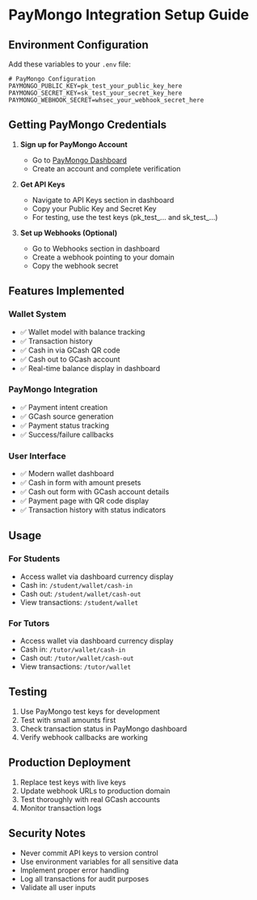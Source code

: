 # PayMongo Integration Setup Guide

## Environment Configuration

Add these variables to your `.env` file:

```env
# PayMongo Configuration
PAYMONGO_PUBLIC_KEY=pk_test_your_public_key_here
PAYMONGO_SECRET_KEY=sk_test_your_secret_key_here
PAYMONGO_WEBHOOK_SECRET=whsec_your_webhook_secret_here
```

## Getting PayMongo Credentials

1. **Sign up for PayMongo Account**
   - Go to [PayMongo Dashboard](https://dashboard.paymongo.com/)
   - Create an account and complete verification

2. **Get API Keys**
   - Navigate to API Keys section in dashboard
   - Copy your Public Key and Secret Key
   - For testing, use the test keys (pk_test_... and sk_test_...)

3. **Set up Webhooks (Optional)**
   - Go to Webhooks section in dashboard
   - Create a webhook pointing to your domain
   - Copy the webhook secret

## Features Implemented

### Wallet System
- ✅ Wallet model with balance tracking
- ✅ Transaction history
- ✅ Cash in via GCash QR code
- ✅ Cash out to GCash account
- ✅ Real-time balance display in dashboard

### PayMongo Integration
- ✅ Payment intent creation
- ✅ GCash source generation
- ✅ Payment status tracking
- ✅ Success/failure callbacks

### User Interface
- ✅ Modern wallet dashboard
- ✅ Cash in form with amount presets
- ✅ Cash out form with GCash account details
- ✅ Payment page with QR code display
- ✅ Transaction history with status indicators

## Usage

### For Students
- Access wallet via dashboard currency display
- Cash in: `/student/wallet/cash-in`
- Cash out: `/student/wallet/cash-out`
- View transactions: `/student/wallet`

### For Tutors
- Access wallet via dashboard currency display
- Cash in: `/tutor/wallet/cash-in`
- Cash out: `/tutor/wallet/cash-out`
- View transactions: `/tutor/wallet`

## Testing

1. Use PayMongo test keys for development
2. Test with small amounts first
3. Check transaction status in PayMongo dashboard
4. Verify webhook callbacks are working

## Production Deployment

1. Replace test keys with live keys
2. Update webhook URLs to production domain
3. Test thoroughly with real GCash accounts
4. Monitor transaction logs

## Security Notes

- Never commit API keys to version control
- Use environment variables for all sensitive data
- Implement proper error handling
- Log all transactions for audit purposes
- Validate all user inputs
